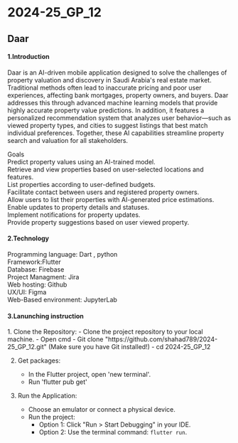 # 2024-25_GP_12
<h2>Daar</h2>
<H4>1.Introduction</H4>
<p>Daar is an AI-driven mobile application designed to solve the challenges of property valuation and discovery in Saudi Arabia's real estate market. Traditional methods often lead to inaccurate pricing and poor user experiences, affecting bank mortgages, property owners, and buyers. Daar addresses this through advanced machine learning models that provide highly accurate property value predictions. In addition, it features a personalized recommendation system that analyzes user behavior—such as viewed property types, and cities to suggest listings that best match individual preferences. Together, these AI capabilities streamline property search and valuation for all stakeholders.</p>
<p>
Goals <br>
Predict property values using an AI-trained model.<br>
Retrieve and view properties based on user-selected locations and features.<br>
List properties according to user-defined budgets.<br>
Facilitate contact between users and registered property owners.<br>
Allow users to list their properties with AI-generated price estimations.<br>
Enable updates to property details and statuses.<br>
Implement notifications for property updates.<br>
Provide property suggestions based on user viewed property.

</p>
<H4>2.Technology</H4>
<p>Programming language: Dart , python<br>
Framework:Flutter<br>
Database: Firebase<br>
Project Managment: Jira<br>
Web hosting: Github<br>
UX/UI: Figma<br>
Web-Based environment: JupyterLab</p>
<H4>3.Lanunching instruction</H4>
<p>
1. Clone the Repository:  
   - Clone the project repository to your local machine. 
   - Open cmd
   - Git clone "https://github.com/shahad789/2024-25_GP_12.git" (Make sure you have Git installed!)
   - cd 2024-25_GP_12

2. Get packages:  
   - In the Flutter project, open 'new terminal'.  
   - Run 'flutter pub get'  

3. Run the Application:  
   - Choose an emulator or connect a physical device.  
   - Run the project:  
     - Option 1: Click "Run > Start Debugging" in your IDE.  
     - Option 2: Use the terminal command: `flutter run`.  
</p>
